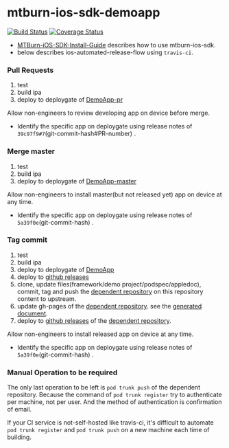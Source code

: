 # mtburn-ios-sdk-demoapp

[![Build Status](https://travis-ci.org/yoheimuta/mtburn-ios-sdk-demoapp.svg?branch=master)](https://travis-ci.org/yoheimuta/mtburn-ios-sdk-demoapp)
[![Coverage Status](https://coveralls.io/repos/yoheimuta/mtburn-ios-sdk-demoapp/badge.svg)](https://coveralls.io/r/yoheimuta/mtburn-ios-sdk-demoapp)

- [MTBurn-iOS-SDK-Install-Guide](https://github.com/mtburn/MTBurn-iOS-SDK-Install-Guide) describes how to use mtburn-ios-sdk.
- below describes ios-automated-release-flow using `travis-ci`.

### Pull Requests

1. test
2. build ipa
3. deploy to deploygate of [DemoApp-pr](https://deploygate.com/users/yoheimuta/platforms/ios/apps/com.ADVSurn.DemoApp2-pr)

Allow non-engineers to review developing app on device before merge.

- Identify the specific app on deploygate using release notes of `39c97f9#7`(git-commit-hash#PR-number) .

### Merge master

1. test
2. build ipa
3. deploy to deploygate of [DemoApp-master](https://deploygate.com/users/yoheimuta/platforms/ios/apps/com.ADVSurn.DemoApp2-master)

Allow non-engineers to install master(but not released yet) app on device at any time.

- Identify the specific app on deploygate using release notes of `5a39f0e`(git-commit-hash) .

### Tag commit

1. test
2. build ipa
3. deploy to deploygate of [DemoApp](https://deploygate.com/users/yoheimuta/platforms/ios/apps/com.ADVSurn.DemoApp2)
4. deploy to [github releases](https://github.com/yoheimuta/mtburn-ios-sdk-demoapp/releases)
5. clone, update files(framework/demo project/podspec/appledoc), commit, tag and push the [dependent repository](https://github.com/yoheimuta/mtburn-ios-sdk-demoapp-public) on this repository content to upstream.
6. update gh-pages of the [dependent repository](https://github.com/yoheimuta/mtburn-ios-sdk-demoapp-public). see the [generated document](http://yoheimuta.github.io/mtburn-ios-sdk-demoapp-public/appledoc/latest/index.html).
7. deploy to [github releases](https://github.com/yoheimuta/mtburn-ios-sdk-demoapp-public/releases) of the [dependent repository](https://github.com/yoheimuta/mtburn-ios-sdk-demoapp-public).

Allow non-engineers to install released app on device at any time.

- Identify the specific app on deploygate using release notes of `5a39f0e`(git-commit-hash) .

### Manual Operation to be required

The only last operation to be left is `pod trunk push` of the dependent repository.
Because the command of `pod trunk register` try to authenticate per machine, not per user. And the method of authentication is confirmation of email.

If your CI service is not-self-hosted like travis-ci, it's difficult to automate `pod trunk register` and `pod trunk push` on a new machine each time of building.
